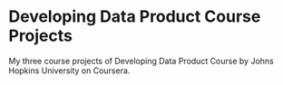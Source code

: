 # Developing Data Product Course Projects
My three course projects of Developing Data Product Course by Johns Hopkins University on Coursera.
